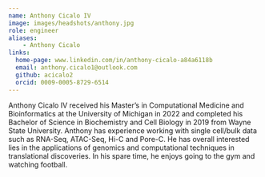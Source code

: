 ```yaml
---
name: Anthony Cicalo IV
image: images/headshots/anthony.jpg
role: engineer
aliases:
    - Anthony Cicalo
links:
  home-page: www.linkedin.com/in/anthony-cicalo-a84a6118b
  email: anthony.cicalo1@outlook.com
  github: acicalo2
  orcid: 0009-0005-8729-6514
---
```


Anthony Cicalo IV received his Master’s in Computational Medicine and Bioinformatics at the University of Michigan in 2022 and completed his Bachelor of Science in Biochemistry and Cell Biology in 2019 from Wayne State University. Anthony has experience working with single cell/bulk data such as RNA-Seq, ATAC-Seq, Hi-C and Pore-C. He has overall interested lies in the applications of genomics and computational techniques in translational discoveries. In his spare time, he enjoys going to the gym and watching football.